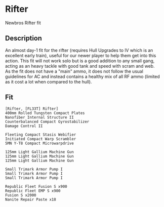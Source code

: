 # Rifter

Newbros Rifter fit


## Description

An almost day-1 fit for the rifter (requires Hull Upgrades to IV which is an excellent early train), useful for our newer player to help them get into this action. This fit will not work solo but is a good addition to any small gang, acting as an heavy tackle with good tank and speed with scram and web. As the fit does not have a "main" ammo, it does not follow the usual guidelines for AC and instead contains a healthy mix of all RF ammo (limited as it cost a lot when compared to the hull).


## Fit

```
[Rifter, [FL33T] Rifter]
400mm Rolled Tungsten Compact Plates
Nanofiber Internal Structure II
Counterbalanced Compact Gyrostabilizer
Damage Control II

Fleeting Compact Stasis Webifier
Initiated Compact Warp Scrambler
5MN Y-T8 Compact Microwarpdrive

125mm Light Gallium Machine Gun
125mm Light Gallium Machine Gun
125mm Light Gallium Machine Gun

Small Trimark Armor Pump I
Small Trimark Armor Pump I
Small Trimark Armor Pump I

Republic Fleet Fusion S x900
Republic Fleet EMP S x900
Fusion S x2000
Nanite Repair Paste x18
```